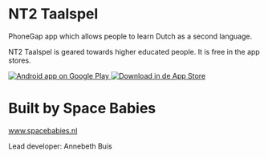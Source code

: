# NT2 Taalspel

PhoneGap app which allows people to learn Dutch as a second language.

NT2 Taalspel is geared towards higher educated people. It is free in
the app stores.

<a href="https://play.google.com/store/apps/details?id=nl.spacebabies.nt2_taalspel">
<img alt="Android app on Google Play" src="http://developer.android.com/images/brand/nl_generic_rgb_wo_45.png">
</a>

<a href="https://itunes.apple.com/nl/app/taalspel/id872656712?mt=8&uo=4" target="itunes_store">
<img alt="Download in de App Store" src="https://linkmaker.itunes.apple.com/htmlResources/assets/nl_nl//images/web/linkmaker/badge_appstore-lrg.png">
</a>

# Built by Space Babies

www.spacebabies.nl

Lead developer: Annebeth Buis
